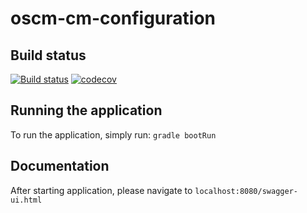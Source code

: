 # oscm-cm-configuration

## Build status

[![Build status](https://travis-ci.org/servicecatalog/oscm-cm-configuration.svg?branch=master)](https://travis-ci.org/servicecatalog/oscm-cm-configuration)
[![codecov](https://codecov.io/gh/servicecatalog/oscm-cm-configuration/branch/master/graph/badge.svg)](https://codecov.io/gh/servicecatalog/oscm-cm-configuration)

## Running the application

To run the application, simply run: `gradle bootRun`

## Documentation

After starting application, please navigate to `localhost:8080/swagger-ui.html`